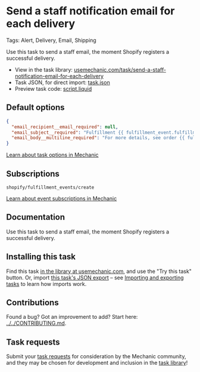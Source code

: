 # Send a staff notification email for each delivery

Tags: Alert, Delivery, Email, Shipping

Use this task to send a staff email, the moment Shopify registers a successful delivery.

* View in the task library: [usemechanic.com/task/send-a-staff-notification-email-for-each-delivery](https://usemechanic.com/task/send-a-staff-notification-email-for-each-delivery)
* Task JSON, for direct import: [task.json](../../tasks/send-a-staff-notification-email-for-each-delivery.json)
* Preview task code: [script.liquid](./script.liquid)

## Default options

```json
{
  "email_recipient__email_required": null,
  "email_subject__required": "Fulfillment {{ fulfillment_event.fulfillment.name | default: \"#1234.1\" }} has been delivered!",
  "email_body__multiline_required": "For more details, see order {{ fulfillment_event.order.name | default: \"#1234\" }} in Shopify:\n\nhttps://{{ shop.domain }}/admin/orders/{{ fulfillment_event.order_id }}\n\nThanks,\nMechanic"
}
```

[Learn about task options in Mechanic](https://docs.usemechanic.com/article/471-task-options)

## Subscriptions

```liquid
shopify/fulfillment_events/create
```

[Learn about event subscriptions in Mechanic](https://docs.usemechanic.com/article/408-subscriptions)

## Documentation

Use this task to send a staff email, the moment Shopify registers a successful delivery.

## Installing this task

Find this task [in the library at usemechanic.com](https://usemechanic.com/task/send-a-staff-notification-email-for-each-delivery), and use the "Try this task" button. Or, import [this task's JSON export](../../tasks/send-a-staff-notification-email-for-each-delivery.json) – see [Importing and exporting tasks](https://docs.usemechanic.com/article/505-importing-and-exporting-tasks) to learn how imports work.

## Contributions

Found a bug? Got an improvement to add? Start here: [../../CONTRIBUTING.md](../../CONTRIBUTING.md).

## Task requests

Submit your [task requests](https://mechanic.canny.io/task-requests) for consideration by the Mechanic community, and they may be chosen for development and inclusion in the [task library](https://tasks.mechanic.dev/)!
